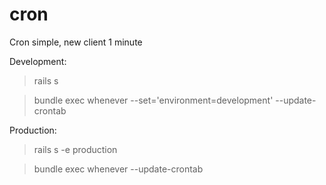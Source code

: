 cron
====

Cron simple, new client  1 minute

Development:
> rails s 

> bundle exec whenever --set='environment=development' --update-crontab

Production:
> rails s -e production

> bundle exec whenever --update-crontab

